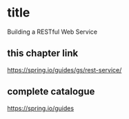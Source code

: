 # title

Building a RESTful Web Service

## this chapter link

https://spring.io/guides/gs/rest-service/

## complete catalogue

https://spring.io/guides
